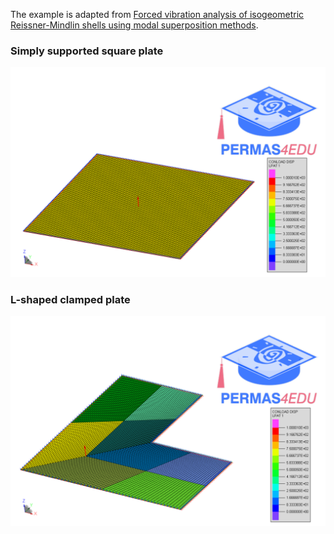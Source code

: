 The example is adapted from  [Forced vibration analysis of isogeometric Reissner-Mindlin shells using modal superposition methods](https://doi.org/10.1016/j.tws.2025.113360).

### Simply supported square plate

![Plate](plate.png "Simply supported plate")

### L-shaped clamped plate

![L-Shape](L_shaped_plate.png)

